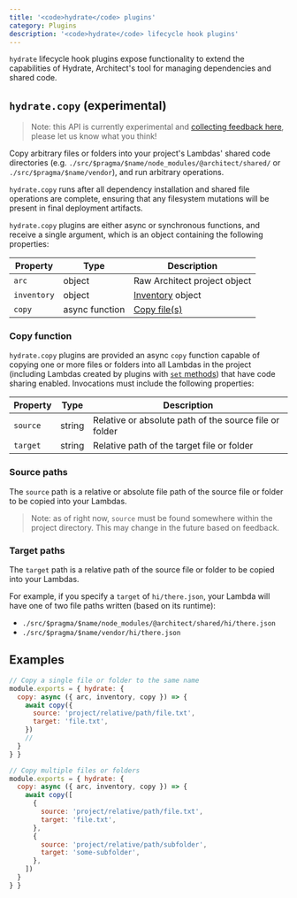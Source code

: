 ```yaml
---
title: '<code>hydrate</code> plugins'
category: Plugins
description: '<code>hydrate</code> lifecycle hook plugins'
---
```


`hydrate` lifecycle hook plugins expose functionality to extend the capabilities of Hydrate, Architect's tool for managing dependencies and shared code.


## `hydrate.copy` (experimental)

> Note: this API is currently experimental and [collecting feedback here](https://github.com/architect/architect/issues/1369), please let us know what you think!

Copy arbitrary files or folders into your project's Lambdas' shared code directories (e.g. `./src/$pragma/$name/node_modules/@architect/shared/` or `./src/$pragma/$name/vendor`), and run arbitrary operations.

`hydrate.copy` runs after all dependency installation and shared file operations are complete, ensuring that any filesystem mutations will be present in final deployment artifacts.

`hydrate.copy` plugins are either async or synchronous functions, and receive a single argument, which is an object containing the following properties:

| Property    | Type            | Description                         |
|-------------|-----------------|------------------------------------ |
| `arc`       | object          | Raw Architect project object        |
| `inventory` | object          | [Inventory](./inventory) object     |
| `copy`      | async function  | [Copy file(s)](#copy-function)      |


### Copy function

`hydrate.copy` plugins are provided an async `copy` function capable of copying one or more files or folders into all Lambdas in the project (including Lambdas created by plugins with [`set` methods](./set)) that have code sharing enabled. Invocations must include the following properties:

| Property  | Type    | Description                                                 |
|-----------|---------|-------------------------------------------------------------|
| `source`  | string  | Relative or absolute path of the source file or folder      |
| `target`  | string  | Relative path of the target file or folder                  |


### Source paths

The `source` path is a relative or absolute file path of the source file or folder to be copied into your Lambdas.

> Note: as of right now, `source` must be found somewhere within the project directory. This may change in the future based on feedback.


### Target paths

The `target` path is a relative path of the source file or folder to be copied into your Lambdas.

For example, if you specify a `target` of `hi/there.json`, your Lambda will have one of two file paths written (based on its runtime):

- `./src/$pragma/$name/node_modules/@architect/shared/hi/there.json`
- `./src/$pragma/$name/vendor/hi/there.json`


## Examples

```javascript
// Copy a single file or folder to the same name
module.exports = { hydrate: {
  copy: async ({ arc, inventory, copy }) => {
    await copy({
      source: 'project/relative/path/file.txt',
      target: 'file.txt',
    })
    //
  }
} }
```

```javascript
// Copy multiple files or folders
module.exports = { hydrate: {
  copy: async ({ arc, inventory, copy }) => {
    await copy([
      {
        source: 'project/relative/path/file.txt',
        target: 'file.txt',
      },
      {
        source: 'project/relative/path/subfolder',
        target: 'some-subfolder',
      },
    ])
  }
} }
```
